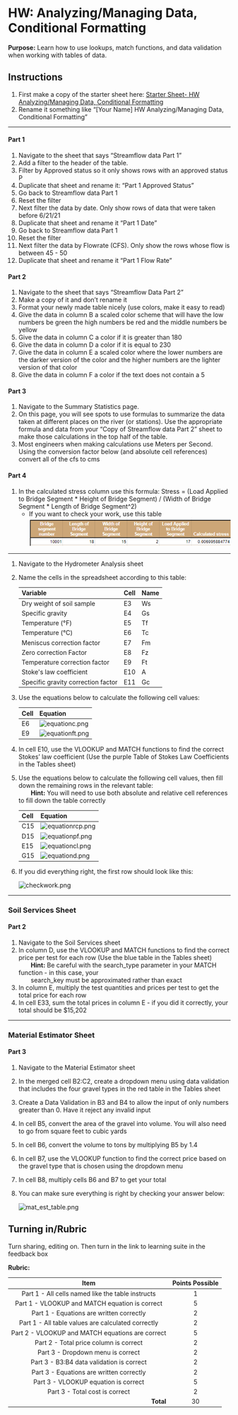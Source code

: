 #  HW: Analyzing/Managing Data, Conditional Formatting

**Purpose:** Learn how to use lookups, match functions, and data validation when working with tables of data.

## Instructions
1. First make a copy of the starter sheet here:
   [Starter Sheet- HW Analyzing/Managing Data, Conditional Formatting]([https://docs.google.com/spreadsheets/d/1AVq6HfUD7hCXnJXD6L9dSqogVHGz_7yDUDuqRiZO5n0/edit?usp=sharing](https://docs.google.com/spreadsheets/d/1z9aHndUNtykZRRPncvE9h9ZbW7JfEta5npLSiirBanQ/edit?usp=sharing))
2. Rename it something like “[Your Name] HW Analyzing/Managing Data, Conditional Formatting”

---

#### Part 1

1. Navigate to the sheet that says “Streamflow data Part 1”
2. Add a filter to the header of the table.
3. Filter by Approved status so it only shows rows with an approved status P
4. Duplicate that sheet and rename it: “Part 1 Approved Status”
5. Go back to Streamflow data Part 1
6. Reset the filter
7. Next filter the data by date. Only show rows of data that were taken before 6/21/21
8. Duplicate that sheet and rename it “Part 1 Date”
9. Go back to Streamflow data Part 1
10. Reset the filter
11. Next filter the data by Flowrate (CFS). Only show the rows whose flow is between 45 - 50
12. Duplicate that sheet and rename it “Part 1 Flow Rate”

#### Part 2

1. Navigate to the sheet that says “Streamflow Data Part 2”
2. Make a copy of it and don’t rename it
3. Format your newly made table nicely (use colors, make it easy to read)
4. Give the data in column B a scaled color scheme that will have the low numbers be green the high numbers be red and the middle numbers be yellow
5. Give the data in column C a color if it is greater than 180
6. Give the data in column D a color if it is equal to 230
7. Give the data in column E a scaled color where the lower numbers are the darker version of the color and the higher numbers are the lighter version of that color
8. Give the data in column F a color if the text does not contain a 5

#### Part 3

1. Navigate to the Summary Statistics page.
2. On this page, you will see spots to use formulas to summarize the data taken at different places on the river (or stations). Use the appropriate formula and data from your “Copy of Streamflow data Part 2” sheet to make those calculations in the top half of the table.
3. Most engineers when making calculations use Meters per Second. Using the conversion factor below (and absolute cell references) convert all of the cfs to cms

#### Part 4

1. In the calculated stress column use this formula: Stress = (Load Applied to Bridge Segment * Height of Bridge Segment) / (Width of Bridge Segment * Length of Bridge Segment^2)
   * If you want to check your work, use this table
![HW_1.3_Stressssss.png](images/HW_1.3_Stressssss.png)
---
1. Navigate to the Hydrometer Analysis sheet
2. Name the cells in the spreadsheet according to this table:
    
      Variable                          |  Cell  | Name
      --------------------------------- | ------ | -----
      Dry weight of soil sample         |   E3   |  Ws
      Specific gravity                  |   E4   |  Gs
      Temperature (°F)                  |   E5   |  Tf
      Temperature (°C)                  |   E6   |  Tc
      Meniscus correction factor        |   E7   |  Fm
      Zero correction Factor		        |   E8   |  Fz
      Temperature correction factor     |   E9   |  Ft
      Stoke's law coefficient           |   E10  |  A
      Specific gravity correction factor|   E11  |  Gc

3. Use the equations below to calculate the following cell values:

      Cell | Equation
     ----- | ---------------
       E6  | ![equationc.png](images/equationc.png)
       E9  | ![equationft.png](images/equationft.png)
   
4. In cell E10, use the VLOOKUP and MATCH functions to find the correct Stokes’ law coefficient (Use the purple Table of Stokes Law Coefficients in the Tables sheet)
5. Use the equations below to calculate the following cell values, then fill down the remaining rows in the relevant table:
   <br>&nbsp;&nbsp;&nbsp;&nbsp;&nbsp;&nbsp;&nbsp;**Hint:** You will need to use both absolute and relative cell references to fill down the table correctly </br>
   
      Cell | Equation
     ----- | ---------------
       C15  | ![equationrcp.png](images/equationrcp.png)
       D15  | ![equationpf.png](images/equationpf.png)
       E15  | ![equationcl.png](images/equationcl.png)
       G15  | ![equationd.png](images/equationd.png)
   
6. If you did everything right, the first row should look like this:

   ![checkwork.png](images/checkwork.png)
---

### Soil Services Sheet

#### Part 2
1. Navigate to the Soil Services sheet
2. In column D, use the VLOOKUP and MATCH functions to find the correct price per test for each row (Use the blue table in the Tables sheet)
   <br>&nbsp;&nbsp;&nbsp;&nbsp;&nbsp;&nbsp;&nbsp;**Hint:** Be careful with the search_type parameter in your MATCH function - in this case, your </br>&nbsp;&nbsp;&nbsp;&nbsp;&nbsp;&nbsp;&nbsp;search_key must be approximated rather than exact</br>
4. In column E, multiply the test quantities and prices per test to get the total price for each row
5. In cell E33, sum the total prices in column E - if you did it correctly, your total should be $15,202

---

### Material Estimator Sheet

#### Part 3
1. Navigate to the Material Estimator sheet
2. In the merged cell B2:C2, create a dropdown menu using data validation that includes the four gravel types in the red table in the Tables sheet
3. Create a Data Validation in B3 and B4 to allow the input of only numbers greater than 0. Have it reject any invalid input
4. In cell B5, convert the area of the gravel into volume. You will also need to go from square feet to cubic yards
5. In cell B6, convert the volume to tons by multiplying B5 by 1.4
6. In cell B7, use the VLOOKUP function to find the correct price based on the gravel type that is chosen using the dropdown menu
7. In cell B8, multiply cells B6 and B7 to get your total
8. You can make sure everything is right by checking your answer below:
   
   ![mat_est_table.png](images/mat_est_table.png)


## Turning in/Rubric
Turn sharing, editing on. Then turn in the link to learning suite in the feedback box

**Rubric:**

|                       Item                       | Points Possible |
|:------------------------------------------------:|:---------------:|
| Part 1 - All cells named like the table instructs|        1        |
| Part 1 - VLOOKUP and MATCH equation is correct   |       5         |
| Part 1 - Equations are written correctly         |       2         |
| Part 1 - All table values are calculated correctly|       2         |
| Part 2 - VLOOKUP and MATCH equations are correct |       5         |
| Part 2 - Total price column is correct           |       2         |
| Part 3 - Dropdown menu is correct                |       2         |
| Part 3 - B3:B4 data validation is correct        |       2         |
| Part 3 - Equations are written correctly         |       2         |
| Part 3 - VLOOKUP equation is correct             |        5        |
| Part 3 - Total cost is correct                   |        2        |
|  <div style="text-align: right">**Total**</div>  |       30        |
